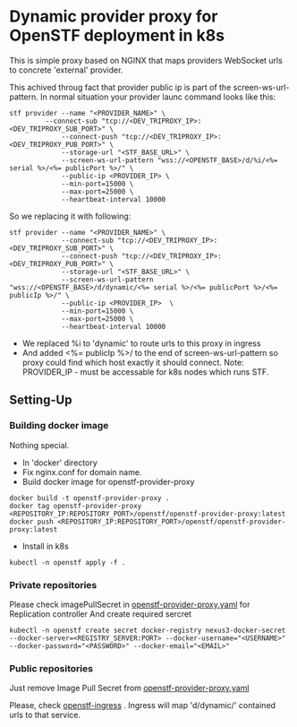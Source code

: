# Dynamic provider proxy for OpenSTF deployment in k8s
This is simple proxy based on NGINX that maps providers WebSocket urls to concrete 'external' provider.

This achived throug fact that provider public ip is part of the screen-ws-url-pattern. In normal situation your provider launc command looks like this:
```
stf provider --name "<PROVIDER_NAME>" \
	     --connect-sub "tcp://<DEV_TRIPROXY_IP>:<DEV_TRIPROXY_SUB_PORT>" \
             --connect-push "tcp://<DEV_TRIPROXY_IP>:<DEV_TRIPROXY_PUB_PORT>" \
             --storage-url "<STF_BASE_URL>" \
             --screen-ws-url-pattern "wss://<OPENSTF_BASE>/d/%i/<%= serial %>/<%= publicPort %>/" \ 
             --public-ip <PROVIDER_IP> \
             --min-port=15000 \
             --max-port=25000 \
             --heartbeat-interval 10000
```
So we replacing it with following:
```
stf provider --name "<PROVIDER_NAME>" \
             --connect-sub "tcp://<DEV_TRIPROXY_IP>:<DEV_TRIPROXY_SUB_PORT>" \
             --connect-push "tcp://<DEV_TRIPROXY_IP>:<DEV_TRIPROXY_PUB_PORT>" \
             --storage-url "<STF_BASE_URL>" \
             --screen-ws-url-pattern "wss://<OPENSTF_BASE>/d/dynamic/<%= serial %>/<%= publicPort %>/<%= publicIp %>/" \
             --public-ip <PROVIDER_IP>  \
             --min-port=15000 \
             --max-port=25000 \
             --heartbeat-interval 10000
```
* We replaced %i to 'dynamic' to route urls to this proxy in ingress
* And added <%= publicIp %>/ to the end of screen-ws-url-pattern so proxy could find which host exactly it should connect.
Note: PROVIDER_IP - must be accessable for k8s nodes which runs STF.

## Setting-Up

### Building docker image
Nothing special.
* In 'docker' directory
* Fix nginx.conf for domain name.
* Build docker image for openstf-provider-proxy
```
docker build -t openstf-provider-proxy .
docker tag openstf-provider-proxy <REPOSITORY_IP:REPOSITORY_PORT>/openstf/openstf-provider-proxy:latest
docker push <REPOSITORY_IP:REPOSITORY_PORT>/openstf/openstf-provider-proxy:latest
```
* Install in k8s 
```
kubectl -n openstf apply -f .
```
### Private repositories
Please check imagePullSecret in [openstf-provider-proxy.yaml](openstf-provider-proxy.yaml) for Replication controller
And create required sercret
```
kubectl -n openstf create secret docker-registry nexus3-docker-secret --docker-server=<REGISTRY_SERVER:PORT> --docker-username="<USERNAME>" --docker-password="<PASSWORD>" --docker-email="<EMAIL>"
```
### Public repositories
Just remove Image Pull Secret from [openstf-provider-proxy.yaml](openstf-provider-proxy.yaml)

Please, check [openstf-ingress](../openstf-ingress) . Ingress will map 'd/dynamic/' contained urls to that service.
